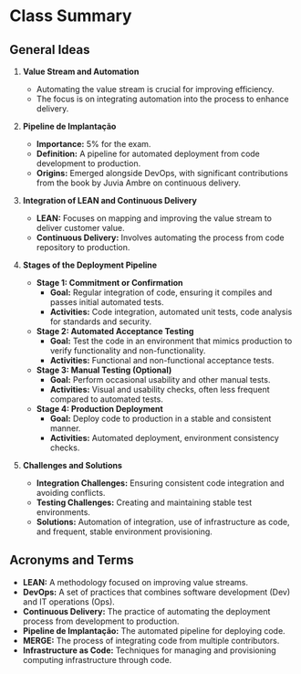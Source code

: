 # Class Summary

## General Ideas

1. **Value Stream and Automation**
   - Automating the value stream is crucial for improving efficiency.
   - The focus is on integrating automation into the process to enhance delivery.

2. **Pipeline de Implantação**
   - **Importance:** 5% for the exam.
   - **Definition:** A pipeline for automated deployment from code development to production.
   - **Origins:** Emerged alongside DevOps, with significant contributions from the book by Juvia Ambre on continuous delivery.

3. **Integration of LEAN and Continuous Delivery**
   - **LEAN:** Focuses on mapping and improving the value stream to deliver customer value.
   - **Continuous Delivery:** Involves automating the process from code repository to production.

4. **Stages of the Deployment Pipeline**
   - **Stage 1: Commitment or Confirmation**
     - **Goal:** Regular integration of code, ensuring it compiles and passes initial automated tests.
     - **Activities:** Code integration, automated unit tests, code analysis for standards and security.
   - **Stage 2: Automated Acceptance Testing**
     - **Goal:** Test the code in an environment that mimics production to verify functionality and non-functionality.
     - **Activities:** Functional and non-functional acceptance tests.
   - **Stage 3: Manual Testing (Optional)**
     - **Goal:** Perform occasional usability and other manual tests.
     - **Activities:** Visual and usability checks, often less frequent compared to automated tests.
   - **Stage 4: Production Deployment**
     - **Goal:** Deploy code to production in a stable and consistent manner.
     - **Activities:** Automated deployment, environment consistency checks.

5. **Challenges and Solutions**
   - **Integration Challenges:** Ensuring consistent code integration and avoiding conflicts.
   - **Testing Challenges:** Creating and maintaining stable test environments.
   - **Solutions:** Automation of integration, use of infrastructure as code, and frequent, stable environment provisioning.

## Acronyms and Terms

- **LEAN:** A methodology focused on improving value streams.
- **DevOps:** A set of practices that combines software development (Dev) and IT operations (Ops).
- **Continuous Delivery:** The practice of automating the deployment process from development to production.
- **Pipeline de Implantação:** The automated pipeline for deploying code.
- **MERGE:** The process of integrating code from multiple contributors.
- **Infrastructure as Code:** Techniques for managing and provisioning computing infrastructure through code.

